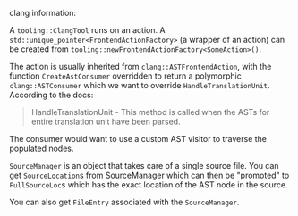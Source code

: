 clang information:



A `tooling::ClangTool` runs on an action. A `std::unique_pointer<FrontendActionFactory>` (a wrapper of an action) can be created from `tooling::newFrontendActionFactory<SomeAction>()`. 

The action is usually inherited from `clang::ASTFrontendAction`, with the function `CreateAstConsumer` overridden to return a polymorphic `clang::ASTConsumer` which we want to override `HandleTranslationUnit`. According to the docs:

> HandleTranslationUnit - This method is called when the ASTs for entire translation unit have been parsed. 

The consumer would want to use a custom AST visitor to traverse the populated nodes.

`SourceManager` is an object that takes care of a single source file. You can get `SourceLocation`s from SourceManager which can then be "promoted" to `FullSourceLoc`s which has the exact location of the AST node in the source.

You can also get `FileEntry` associated with the `SourceManager`. 

<script src="https://utteranc.es/client.js" repo="OneRaynyDay/oneraynyday.github.io" issue-term="pathname" theme="github-light" crossorigin="anonymous" async> </script>
